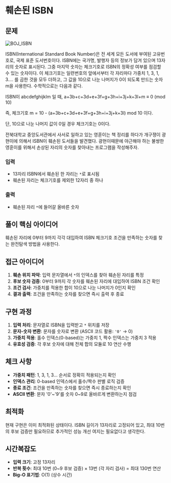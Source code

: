 # 훼손된 ISBN

## 문제

![BOJ_ISBN](https://onlinejudgeimages.s3-ap-northeast-1.amazonaws.com/problem/14626/1.png)

ISBN(International Standard Book Number)은 전 세계 모든 도서에 부여된 고유번호로, 국제 표준 도서번호이다. ISBN에는 국가명, 발행자 등의 정보가 담겨 있으며 13자리의 숫자로 표시된다. 그중 마지막 숫자는 체크기호로 ISBN의 정확성 여부를 점검할 수 있는 숫자이다. 이 체크기호는 일련번호의 앞에서부터 각 자리마다 가중치 1, 3, 1, 3…. 를 곱한 것을 모두 더하고, 그 값을 10으로 나눈 나머지가 0이 되도록 만드는 숫자 m을 사용한다. 수학적으로는 다음과 같다.

ISBN이 abcdefghijklm 일 때, a+3b+c+3d+e+3f+g+3h+i+3j+k+3l+m ≡ 0 (mod 10)

즉, 체크기호 m = 10 - (a+3b+c+3d+e+3f+g+3h+i+3j+k+3l) mod 10 이다.

단, 10으로 나눈 나머지 값이 0일 경우 체크기호는 0이다.

전북대학교 중앙도서관에서 사서로 일하고 있는 영훈이는 책 정리를 하다가 개구쟁이 광현이에 의해서 ISBN이 훼손된 도서들을 발견했다. 광현이때문에 야근해야 하는 불쌍한 영훈이를 위해서 손상된 자리의 숫자를 찾아내는 프로그램을 작성해주자.

### 입력
- 13자리 ISBN에서 훼손된 한 자리는 `*`로 표시됨
- 훼손된 자리는 체크기호를 제외한 12자리 중 하나

### 출력
- 훼손된 자리 `*`에 들어갈 올바른 숫자

## 풀이 핵심 아이디어

훼손된 자리에 0부터 9까지 각각 대입하여 ISBN 체크기호 조건을 만족하는 숫자를 찾는 완전탐색 방법을 사용한다.

## 접근 아이디어
1. **훼손 위치 파악**: 입력 문자열에서 `*`의 인덱스를 찾아 훼손된 자리를 특정
2. **후보 숫자 검증**: 0부터 9까지 각 숫자를 훼손된 자리에 대입하여 ISBN 조건 확인
3. **조건 검사**: 가중치를 적용한 합이 10으로 나눈 나머지가 0인지 확인
4. **결과 출력**: 조건을 만족하는 숫자를 찾으면 즉시 출력 후 종료

## 구현 과정
1. **입력 처리**: 문자열로 ISBN을 입력받고 `*` 위치를 저장
2. **문자-숫자 변환**: 문자를 숫자로 변환 (ASCII 코드 활용: `'0'` → 0)
3. **가중치 적용**: 홀수 인덱스(0-based)는 가중치 1, 짝수 인덱스는 가중치 3 적용
4. **유효성 검증**: 각 후보 숫자에 대해 전체 합의 모듈로 10 연산 수행

## 체크 사항
- **가중치 패턴**: 1, 3, 1, 3... 순서로 정확히 적용되는지 확인
- **인덱스 관리**: 0-based 인덱스에서 홀수/짝수 판별 로직 검증
- **종료 조건**: 조건을 만족하는 숫자를 찾으면 즉시 종료하는지 확인
- **ASCII 변환**: 문자 '0'~'9'를 숫자 0~9로 올바르게 변환하는지 점검

## 최적화
현재 구현은 이미 최적화된 상태이다. ISBN 길이가 13자리로 고정되어 있고, 최대 10번의 후보 검증만 필요하므로 추가적인 성능 개선 여지는 필요없다고 생각한다.

## 시간복잡도
- **입력 크기**: 고정 13자리
- **반복 횟수**: 최대 10번 (0~9 후보 검증) × 13번 (각 자리 검사) = 최대 130번 연산
- **Big-O 표기법**: O(1) (상수 시간)